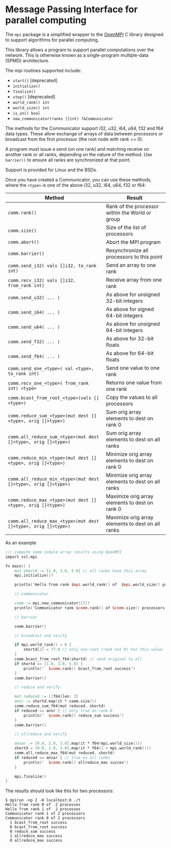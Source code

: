 # Message Passing Interface for parallel computing

The `mpi` package is a simplified wrapper to the [OpenMPI](https://www.open-mpi.org) C library designed
to support algorithms for parallel computing.

This library allows a program to support parallel computations over the network.
This is otherwise known as a single-program multiple-data (SPMD) architecture.

The mpi routines supported include:

- `start()` [deprecated] 
- `initialize()`
- `finalize()`
- `stop()` [deprecated]
- `world_rank() int`
- `world_size() int`
- `is_on() bool`
- `new_communicator(ranks []int) ?&Communicator`

The methods for the Communicator support i32, u32, i64, u64, f32 and f64
data types.  These allow exchange of arrays of data between processors
or broadcast from the first processor (the root node with rank == 0).

A program must issue a send (on one rank) and matching receive on another
rank or all ranks, depending on the nature of the method.  Use `barrier()`
to ensure all ranks are synchronized at that point.

Support is provided for Linux and the BSDs.

Once you have created a Communicator, you can use these methods,
where the `<type>` is one of the above i32, u32, i64, u64, f32 or f64:

| Method | Result |
|--------|--------|
| `comm.rank()` | Rank of the processor within the World or group |
| `comm.size()` | Size of the list of processors |
| `comm.abort()` | Abort the MPI program |
| `comm.barrier()` | Resynchronize all processors to this point |
| `comm.send_i32( vals []i32, to_rank int)` | Send an array to one rank |
| `comm.recv_i32( vals []i32, from_rank int)` | Receive array from one rank |
| `comm.send_u32( ... )` | As above for unsigned 32-bit integers |
| `comm.send_i64( ... )` | As above for signed 64-bit integers |
| `comm.send_u64( ... )` | As above for unsigned 64-bit integers |
| `comm.send_f32( ... )` | As above for 32-bit floats |
| `comm.send_f64( ... )` | As above for 64-bit floats |
| `comm.send_one_<type>( val <type>, to_rank int)` | Send one value to one rank |
| `comm.recv_one_<type>( from_rank int) <type>` | Returns one value from one rank |
| `comm.bcast_from_root_<type>(vals []<type>)` | Copy the values to all processors |
| `comm.reduce_sum_<type>(mut dest []<type>, orig []<type>)` | Sum orig array elements to dest on rank 0 |
| `comm.all_reduce_sum_<type>(mut dest []<type>, orig []<type>)` | Sum orig array elements to dest on all ranks|
| `comm.reduce_min_<type>(mut dest []<type>, orig []<type>)` | Minimize orig array elements to dest on rank 0|
| `comm.all_reduce_min_<type>(mut dest []<type>, orig []<type>)` | Minimize orig array elements to dest on all ranks|
| `comm.reduce_max_<type>(mut dest []<type>, orig []<type>)` | Maximize orig array elements to dest on rank 0|
| `comm.all_reduce_max_<type>(mut dest []<type>, orig []<type>)` | Maximize orig array elements to dest on all ranks|

As an example

```v
/// compute some simple array results using OpenMPI
import vsl.mpi

fn main() {
	mut shortd := [1.0, 3.0, 5.0] // all ranks have this array
	mpi.initialize()?

	println('Hello from rank $mpi.world_rank() of  $mpi.world_size() processes')

	// communicator

	comm := mpi.new_communicator([])?
	println('Communicator rank $comm.rank() of $comm.size() processors ')

	// barrier

	comm.barrier()

	// broadcast and verify

	if mpi.world_rank() > 0 {
		shortd[2] = 77.0 // only non-root (rank not 0) has this value
	}
	comm.bcast_from_root_f64(shortd) // send original to all
	if shortd == [1.0, 3.0, 5.0] {
		println('  $comm.rank() bcast_from_root success')
	}
	comm.barrier()

	// reduce and verify

	mut reduced := []f64{len: 3}
	ansr := shortd.map(it * comm.size())
	comm.reduce_sum_f64(mut reduced, shortd)
	if reduced == ansr { // only true on rank 0
		println('  $comm.rank() reduce_sum success')
	}
	comm.barrier()

	// allreduce and verify

	ansar := [0.0, 2.0, 3.0].map(it * f64(mpi.world_size()))
	shortd = [0.0, 2.0, 3.0].map(it * f64(1 + mpi.world_rank()))
	comm.all_reduce_max_f64(mut reduced, shortd)
	if reduced == ansar { // true on all ranks
		println('  $comm.rank() allreduce_max succes')
	}

	mpi.finalize()
}
```


The results should look like this for two processors:

```
$ mpirun -np 2 -H localhost:8 ./t
Hello from rank 0 of  2 processes
Hello from rank 1 of  2 processes
Communicator rank 1 of 2 processors
Communicator rank 0 of 2 processors
  1 bcast_from_root success
  0 bcast_from_root success
  0 reduce_sum success
  1 allreduce_max success
  0 allreduce_max success
```
